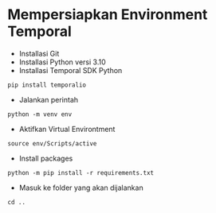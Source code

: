 # Mempersiapkan Environment Temporal

* Installasi Git
* Installasi Python versi 3.10
* Installasi Temporal SDK Python

```
pip install temporalio
```

* Jalankan perintah

```
python -m venv env
```

* Aktifkan Virtual Environtment

```
source env/Scripts/active
```

* Install packages

```
python -m pip install -r requirements.txt
```

* Masuk ke folder yang akan dijalankan

```
cd ..
```
